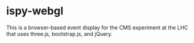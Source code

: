 ispy-webgl
==========

This is a browser-based event display for the CMS experiment at the LHC that uses
three.js, bootstrap.js, and jQuery.
